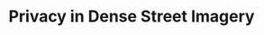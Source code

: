 ---
title: "Privacy in Dense Street Imagery"
venue: "ACM FAccT '25"
pdf: "https://arxiv.org/abs/2505.07085"
image: "../../assets/selected-work/agp.png"
category: "paper"
pubDatetime: 2025-06-26
featured: true
tags: ["publication", "privacy", "audits"]
order: 1
---